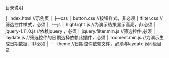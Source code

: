 目录说明

│  index.html //示例页
│
├─css
│      button.css //按钮样式，非必须
│      filter.css //筛选控件样式，必须
│
└─js
    │  highLight.js	//为演示结果显示高亮，非必须
    │  jquery-1.11.0.js //依赖jquery ，必须
    │  jquery.filter.min.js //筛选控件,必须
    │  laydate.js	//筛选控件的日期选择依赖此插件，必须
    │  moment.min.js //为演示生成日期数据，非必须
    │
    └─theme //日期控件依赖文件，必须与laydate.js同级目录
